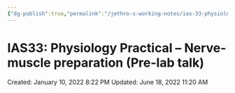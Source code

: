 ```yaml
---
{"dg-publish":true,"permalink":"/jethro-s-working-notes/ias-33-physiology-practical-nerve-muscle-preparat/","dgPassFrontmatter":true}
---
```



# IAS33: Physiology Practical – Nerve-muscle preparation (Pre-lab talk)

Created: January 10, 2022 8:22 PM
Updated: June 18, 2022 11:20 AM